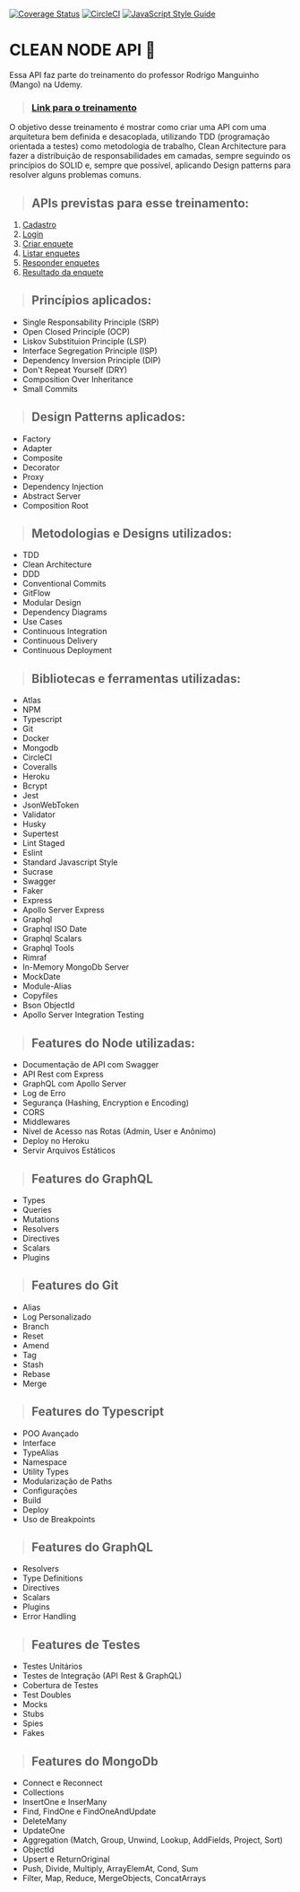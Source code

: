 [![Coverage Status](https://coveralls.io/repos/github/lenodeoliveira/clean-ts-api/badge.svg?branch=main&kill_cache=1)](https://coveralls.io/github/lenodeoliveira/clean-ts-api?branch=main) [![CircleCI](https://circleci.com/gh/lenodeoliveira/clean-ts-api/tree/main.svg?style=svg)](https://circleci.com/gh/lenodeoliveira/clean-ts-api/tree/main) [![JavaScript Style Guide](https://img.shields.io/badge/code_style-standard-brightgreen.svg)](https://standardjs.com)


# CLEAN NODE API :rocket:

Essa API faz parte do treinamento do professor Rodrigo Manguinho (Mango) na Udemy.

> ### [Link para o treinamento](https://www.udemy.com/course/tdd-com-mango/)

O objetivo desse treinamento é mostrar como criar uma API com uma arquitetura bem definida e desacoplada, utilizando TDD (programação orientada a testes) como metodologia de trabalho, Clean Architecture para fazer a distribuição de responsabilidades em camadas, sempre seguindo os princípios do SOLID e, sempre que possível, aplicando Design patterns para resolver alguns problemas comuns.

> ## APIs previstas para esse treinamento:

1. [Cadastro](./requirements/signup.md)
2. [Login](./requirements/login.md)
3. [Criar enquete](./requirements/add-survey.md)
4. [Listar enquetes](./requirements/surveys.md)
5. [Responder enquetes](./requirements/answer-survey.md)
6. [Resultado da enquete](./requirements/survey-result.md)

> ## Princípios aplicados:
* Single Responsability Principle (SRP)
* Open Closed Principle (OCP)
* Liskov Substituion Principle (LSP)
* Interface Segregation Principle (ISP)
* Dependency Inversion Principle (DIP)
* Don't Repeat Yourself (DRY)
* Composition Over Inheritance 
* Small Commits

> ## Design Patterns aplicados:
* Factory
* Adapter 
* Composite
* Decorator
* Proxy
* Dependency Injection
* Abstract Server
* Composition Root

> ## Metodologias e Designs utilizados:
* TDD
* Clean Architecture
* DDD
* Conventional Commits
* GitFlow
* Modular Design 
* Dependency Diagrams
* Use Cases
* Continuous Integration
* Continuous Delivery
* Continuous Deployment

> ## Bibliotecas e ferramentas utilizadas:
* Atlas
* NPM 
* Typescript 
* Git
* Docker
* Mongodb
* CircleCI
* Coveralls
* Heroku
* Bcrypt
* Jest
* JsonWebToken
* Validator
* Husky
* Supertest
* Lint Staged
* Eslint
* Standard Javascript Style
* Sucrase
* Swagger
* Faker
* Express
* Apollo Server Express
* Graphql
* Graphql ISO Date
* Graphql Scalars
* Graphql Tools
* Rimraf
* In-Memory MongoDb Server
* MockDate
* Module-Alias
* Copyfiles
* Bson ObjectId
* Apollo Server Integration Testing

> ## Features do Node utilizadas:
* Documentação de API com Swagger
* API Rest com Express
* GraphQL com Apollo Server
* Log de Erro
* Segurança (Hashing, Encryption e Encoding)
* CORS
* Middlewares
* Nível de Acesso nas Rotas (Admin, User e Anônimo)
* Deploy no Heroku
* Servir Arquivos Estáticos

> ## Features do GraphQL
* Types
* Queries
* Mutations
* Resolvers
* Directives
* Scalars
* Plugins

> ## Features do Git
* Alias
* Log Personalizado
* Branch
* Reset
* Amend
* Tag
* Stash
* Rebase
* Merge

> ## Features do Typescript
* POO Avançado
* Interface
* TypeAlias
* Namespace
* Utility Types
* Modularização de Paths
* Configurações
* Build
* Deploy
* Uso de Breakpoints

> ## Features do GraphQL
* Resolvers
* Type Definitions
* Directives
* Scalars
* Plugins
* Error Handling

> ## Features de Testes
* Testes Unitários
* Testes de Integração (API Rest & GraphQL)
* Cobertura de Testes
* Test Doubles
* Mocks
* Stubs
* Spies
* Fakes

> ## Features do MongoDb
* Connect e Reconnect
* Collections
* InsertOne e InserMany
* Find, FindOne e FindOneAndUpdate
* DeleteMany
* UpdateOne
* Aggregation (Match, Group, Unwind, Lookup, AddFields, Project, Sort)
* ObjectId
* Upsert e ReturnOriginal
* Push, Divide, Multiply, ArrayElemAt, Cond, Sum
* Filter, Map, Reduce, MergeObjects, ConcatArrays
